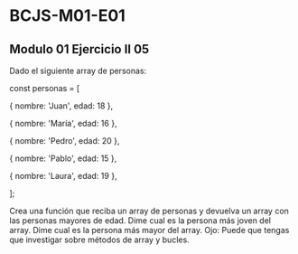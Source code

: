 # BCJS-M01-E01

## Modulo 01 Ejercicio II 05

Dado el siguiente array de personas:


const personas = [

  { nombre: 'Juan', edad: 18 },

  { nombre: 'María', edad: 16 },

  { nombre: 'Pedro', edad: 20 },

  { nombre: 'Pablo', edad: 15 },

  { nombre: 'Laura', edad: 19 },

];


 Crea una función que reciba un array de personas y devuelva un array con las personas mayores de edad.
 Dime cual es la persona más joven del array.
 Dime cual es la persona más mayor del array.
Ojo: Puede que tengas que investigar sobre métodos de array y bucles.